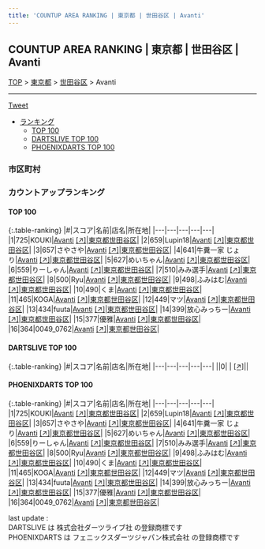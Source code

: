 ```yaml
---
title: 'COUNTUP AREA RANKING | 東京都 | 世田谷区 | Avanti'
---
```

## COUNTUP AREA RANKING | 東京都 | 世田谷区 | Avanti

[TOP](/darts/rank/) > [東京都](/darts/rank/東京都/) > [世田谷区](/darts/rank/東京都/世田谷区/) > Avanti

___

<a href="https://twitter.com/share?ref_src=twsrc%5Etfw" data-text="COUNTUP AREA RANKING | 東京都世田谷区Avanti" class="twitter-share-button" data-hashtags="DARTSLIVE,PHOENIXDARTS,darts,ダーツ" data-show-count="false">Tweet</a>

* [ランキング](#カウントアップランキング)
    * [TOP 100](#top-100)
    * [DARTSLIVE TOP 100](#dartslive-top-100)
    * [PHOENIXDARTS TOP 100](#phoenixdarts-top-100)

### 市区町村

<ul>

</ul>

### カウントアップランキング

#### TOP 100



{:.table-ranking}
|#|スコア|名前|店名|所在地|
|---|---|---|---|---|
|1|725|<span class="rank-name-pd">KOUKI</span>|<a href="/darts/rank/shops/76744.html">Avanti</a> <a href="https://vs.phoenixdarts.com/jp/shop/shopDetailInfo/s_76744?s_seq=76744">[↗]</a>|<a href="/darts/rank/東京都/世田谷区">東京都世田谷区</a>|
|2|659|<span class="rank-name-pd">Lupin18</span>|<a href="/darts/rank/shops/76744.html">Avanti</a> <a href="https://vs.phoenixdarts.com/jp/shop/shopDetailInfo/s_76744?s_seq=76744">[↗]</a>|<a href="/darts/rank/東京都/世田谷区">東京都世田谷区</a>|
|3|657|<span class="rank-name-pd">さやさや</span>|<a href="/darts/rank/shops/76744.html">Avanti</a> <a href="https://vs.phoenixdarts.com/jp/shop/shopDetailInfo/s_76744?s_seq=76744">[↗]</a>|<a href="/darts/rank/東京都/世田谷区">東京都世田谷区</a>|
|4|641|<span class="rank-name-pd">牛糞一家 じょり</span>|<a href="/darts/rank/shops/76744.html">Avanti</a> <a href="https://vs.phoenixdarts.com/jp/shop/shopDetailInfo/s_76744?s_seq=76744">[↗]</a>|<a href="/darts/rank/東京都/世田谷区">東京都世田谷区</a>|
|5|627|<span class="rank-name-pd">めいちゃん</span>|<a href="/darts/rank/shops/76744.html">Avanti</a> <a href="https://vs.phoenixdarts.com/jp/shop/shopDetailInfo/s_76744?s_seq=76744">[↗]</a>|<a href="/darts/rank/東京都/世田谷区">東京都世田谷区</a>|
|6|559|<span class="rank-name-pd">りーしゃん</span>|<a href="/darts/rank/shops/76744.html">Avanti</a> <a href="https://vs.phoenixdarts.com/jp/shop/shopDetailInfo/s_76744?s_seq=76744">[↗]</a>|<a href="/darts/rank/東京都/世田谷区">東京都世田谷区</a>|
|7|510|<span class="rank-name-pd">みみ選手</span>|<a href="/darts/rank/shops/76744.html">Avanti</a> <a href="https://vs.phoenixdarts.com/jp/shop/shopDetailInfo/s_76744?s_seq=76744">[↗]</a>|<a href="/darts/rank/東京都/世田谷区">東京都世田谷区</a>|
|8|500|<span class="rank-name-pd">Ryu</span>|<a href="/darts/rank/shops/76744.html">Avanti</a> <a href="https://vs.phoenixdarts.com/jp/shop/shopDetailInfo/s_76744?s_seq=76744">[↗]</a>|<a href="/darts/rank/東京都/世田谷区">東京都世田谷区</a>|
|9|498|<span class="rank-name-pd">ふみはむ</span>|<a href="/darts/rank/shops/76744.html">Avanti</a> <a href="https://vs.phoenixdarts.com/jp/shop/shopDetailInfo/s_76744?s_seq=76744">[↗]</a>|<a href="/darts/rank/東京都/世田谷区">東京都世田谷区</a>|
|10|490|<span class="rank-name-pd">くま</span>|<a href="/darts/rank/shops/76744.html">Avanti</a> <a href="https://vs.phoenixdarts.com/jp/shop/shopDetailInfo/s_76744?s_seq=76744">[↗]</a>|<a href="/darts/rank/東京都/世田谷区">東京都世田谷区</a>|
|11|465|<span class="rank-name-pd">KOGA</span>|<a href="/darts/rank/shops/76744.html">Avanti</a> <a href="https://vs.phoenixdarts.com/jp/shop/shopDetailInfo/s_76744?s_seq=76744">[↗]</a>|<a href="/darts/rank/東京都/世田谷区">東京都世田谷区</a>|
|12|449|<span class="rank-name-pd">マツ</span>|<a href="/darts/rank/shops/76744.html">Avanti</a> <a href="https://vs.phoenixdarts.com/jp/shop/shopDetailInfo/s_76744?s_seq=76744">[↗]</a>|<a href="/darts/rank/東京都/世田谷区">東京都世田谷区</a>|
|13|434|<span class="rank-name-pd">fuuta</span>|<a href="/darts/rank/shops/76744.html">Avanti</a> <a href="https://vs.phoenixdarts.com/jp/shop/shopDetailInfo/s_76744?s_seq=76744">[↗]</a>|<a href="/darts/rank/東京都/世田谷区">東京都世田谷区</a>|
|14|399|<span class="rank-name-pd">放心みっちー</span>|<a href="/darts/rank/shops/76744.html">Avanti</a> <a href="https://vs.phoenixdarts.com/jp/shop/shopDetailInfo/s_76744?s_seq=76744">[↗]</a>|<a href="/darts/rank/東京都/世田谷区">東京都世田谷区</a>|
|15|377|<span class="rank-name-pd">優雅</span>|<a href="/darts/rank/shops/76744.html">Avanti</a> <a href="https://vs.phoenixdarts.com/jp/shop/shopDetailInfo/s_76744?s_seq=76744">[↗]</a>|<a href="/darts/rank/東京都/世田谷区">東京都世田谷区</a>|
|16|364|<span class="rank-name-pd">0049_0762</span>|<a href="/darts/rank/shops/76744.html">Avanti</a> <a href="https://vs.phoenixdarts.com/jp/shop/shopDetailInfo/s_76744?s_seq=76744">[↗]</a>|<a href="/darts/rank/東京都/世田谷区">東京都世田谷区</a>|


#### DARTSLIVE TOP 100



{:.table-ranking}
|#|スコア|名前|店名|所在地|
|---|---|---|---|---|
||0|<span class="rank-name-dl"> </span>|<a href="/darts/rank/shops/.html"></a> <a href="">[↗]</a>|<a href="/darts/rank//"></a>|


#### PHOENIXDARTS TOP 100



{:.table-ranking}
|#|スコア|名前|店名|所在地|
|---|---|---|---|---|
|1|725|<span class="rank-name-pd">KOUKI</span>|<a href="/darts/rank/shops/76744.html">Avanti</a> <a href="https://vs.phoenixdarts.com/jp/shop/shopDetailInfo/s_76744?s_seq=76744">[↗]</a>|<a href="/darts/rank/東京都/世田谷区">東京都世田谷区</a>|
|2|659|<span class="rank-name-pd">Lupin18</span>|<a href="/darts/rank/shops/76744.html">Avanti</a> <a href="https://vs.phoenixdarts.com/jp/shop/shopDetailInfo/s_76744?s_seq=76744">[↗]</a>|<a href="/darts/rank/東京都/世田谷区">東京都世田谷区</a>|
|3|657|<span class="rank-name-pd">さやさや</span>|<a href="/darts/rank/shops/76744.html">Avanti</a> <a href="https://vs.phoenixdarts.com/jp/shop/shopDetailInfo/s_76744?s_seq=76744">[↗]</a>|<a href="/darts/rank/東京都/世田谷区">東京都世田谷区</a>|
|4|641|<span class="rank-name-pd">牛糞一家 じょり</span>|<a href="/darts/rank/shops/76744.html">Avanti</a> <a href="https://vs.phoenixdarts.com/jp/shop/shopDetailInfo/s_76744?s_seq=76744">[↗]</a>|<a href="/darts/rank/東京都/世田谷区">東京都世田谷区</a>|
|5|627|<span class="rank-name-pd">めいちゃん</span>|<a href="/darts/rank/shops/76744.html">Avanti</a> <a href="https://vs.phoenixdarts.com/jp/shop/shopDetailInfo/s_76744?s_seq=76744">[↗]</a>|<a href="/darts/rank/東京都/世田谷区">東京都世田谷区</a>|
|6|559|<span class="rank-name-pd">りーしゃん</span>|<a href="/darts/rank/shops/76744.html">Avanti</a> <a href="https://vs.phoenixdarts.com/jp/shop/shopDetailInfo/s_76744?s_seq=76744">[↗]</a>|<a href="/darts/rank/東京都/世田谷区">東京都世田谷区</a>|
|7|510|<span class="rank-name-pd">みみ選手</span>|<a href="/darts/rank/shops/76744.html">Avanti</a> <a href="https://vs.phoenixdarts.com/jp/shop/shopDetailInfo/s_76744?s_seq=76744">[↗]</a>|<a href="/darts/rank/東京都/世田谷区">東京都世田谷区</a>|
|8|500|<span class="rank-name-pd">Ryu</span>|<a href="/darts/rank/shops/76744.html">Avanti</a> <a href="https://vs.phoenixdarts.com/jp/shop/shopDetailInfo/s_76744?s_seq=76744">[↗]</a>|<a href="/darts/rank/東京都/世田谷区">東京都世田谷区</a>|
|9|498|<span class="rank-name-pd">ふみはむ</span>|<a href="/darts/rank/shops/76744.html">Avanti</a> <a href="https://vs.phoenixdarts.com/jp/shop/shopDetailInfo/s_76744?s_seq=76744">[↗]</a>|<a href="/darts/rank/東京都/世田谷区">東京都世田谷区</a>|
|10|490|<span class="rank-name-pd">くま</span>|<a href="/darts/rank/shops/76744.html">Avanti</a> <a href="https://vs.phoenixdarts.com/jp/shop/shopDetailInfo/s_76744?s_seq=76744">[↗]</a>|<a href="/darts/rank/東京都/世田谷区">東京都世田谷区</a>|
|11|465|<span class="rank-name-pd">KOGA</span>|<a href="/darts/rank/shops/76744.html">Avanti</a> <a href="https://vs.phoenixdarts.com/jp/shop/shopDetailInfo/s_76744?s_seq=76744">[↗]</a>|<a href="/darts/rank/東京都/世田谷区">東京都世田谷区</a>|
|12|449|<span class="rank-name-pd">マツ</span>|<a href="/darts/rank/shops/76744.html">Avanti</a> <a href="https://vs.phoenixdarts.com/jp/shop/shopDetailInfo/s_76744?s_seq=76744">[↗]</a>|<a href="/darts/rank/東京都/世田谷区">東京都世田谷区</a>|
|13|434|<span class="rank-name-pd">fuuta</span>|<a href="/darts/rank/shops/76744.html">Avanti</a> <a href="https://vs.phoenixdarts.com/jp/shop/shopDetailInfo/s_76744?s_seq=76744">[↗]</a>|<a href="/darts/rank/東京都/世田谷区">東京都世田谷区</a>|
|14|399|<span class="rank-name-pd">放心みっちー</span>|<a href="/darts/rank/shops/76744.html">Avanti</a> <a href="https://vs.phoenixdarts.com/jp/shop/shopDetailInfo/s_76744?s_seq=76744">[↗]</a>|<a href="/darts/rank/東京都/世田谷区">東京都世田谷区</a>|
|15|377|<span class="rank-name-pd">優雅</span>|<a href="/darts/rank/shops/76744.html">Avanti</a> <a href="https://vs.phoenixdarts.com/jp/shop/shopDetailInfo/s_76744?s_seq=76744">[↗]</a>|<a href="/darts/rank/東京都/世田谷区">東京都世田谷区</a>|
|16|364|<span class="rank-name-pd">0049_0762</span>|<a href="/darts/rank/shops/76744.html">Avanti</a> <a href="https://vs.phoenixdarts.com/jp/shop/shopDetailInfo/s_76744?s_seq=76744">[↗]</a>|<a href="/darts/rank/東京都/世田谷区">東京都世田谷区</a>|


<div class="footer border-top border-gray-light mt-5 pt-3 text-right text-gray">
    last update : <span style="font-weight: italic" id="foot_last_modified"></span><br />
    DARTSLIVE は 株式会社ダーツライブ社 の登録商標です<br />
    PHOENIXDARTS は フェニックスダーツジャパン株式会社 の登録商標です<br />
</div>

<script src="https://cdnjs.cloudflare.com/ajax/libs/jquery.tablesorter/2.31.3/js/jquery.tablesorter.min.js" integrity="sha512-qzgd5cYSZcosqpzpn7zF2ZId8f/8CHmFKZ8j7mU4OUXTNRd5g+ZHBPsgKEwoqxCtdQvExE5LprwwPAgoicguNg==" crossorigin="anonymous" referrerpolicy="no-referrer"></script>
<link rel="stylesheet" href="https://cdnjs.cloudflare.com/ajax/libs/jquery.tablesorter/2.31.3/css/theme.default.min.css" integrity="sha512-wghhOJkjQX0Lh3NSWvNKeZ0ZpNn+SPVXX1Qyc9OCaogADktxrBiBdKGDoqVUOyhStvMBmJQ8ZdMHiR3wuEq8+w==" crossorigin="anonymous" referrerpolicy="no-referrer" />
<script>
$(function() {
    $(".table-ranking").tablesorter({sortList:[[0, 0]]});
    $("#foot_last_modified").text(formatDate(new Date(document.lastModified), 'yyyy-MM-dd HH:mm:ss'));
});
</script>

<script async src="https://platform.twitter.com/widgets.js" charset="utf-8"></script>